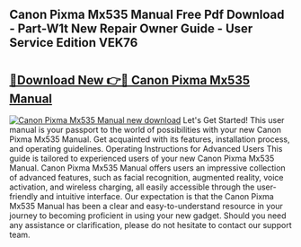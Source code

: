 ## Canon Pixma Mx535 Manual Free Pdf Download - Part-W1t New Repair Owner Guide - User Service Edition VEK76

# <h2><a href="http://cf15932.oget.top/?id=Canon+Pixma+Mx535+Manual">🔗Download New 👉🔴 Canon Pixma Mx535 Manual</a></h2>

[![Canon Pixma Mx535 Manual new download](https://i.imgur.com/5g1atiW.png)](http://cf15932.oget.top/?id=Canon+Pixma+Mx535+Manual)
Let's Get Started! This user manual is your passport to the world of possibilities with your new Canon Pixma Mx535 Manual. Get acquainted with its features, installation process, and operating guidelines. Operating Instructions for Advanced Users This guide is tailored to experienced users of your new Canon Pixma Mx535 Manual. Canon Pixma Mx535 Manual offers users an impressive collection of advanced features, such as facial recognition, augmented reality, voice activation, and wireless charging, all easily accessible through the user-friendly and intuitive interface. Our expectation is that the Canon Pixma Mx535 Manual has been a clear and easy-to-understand resource in your journey to becoming proficient in using your new gadget. Should you need any assistance or clarification, please do not hesitate to contact our support team.
